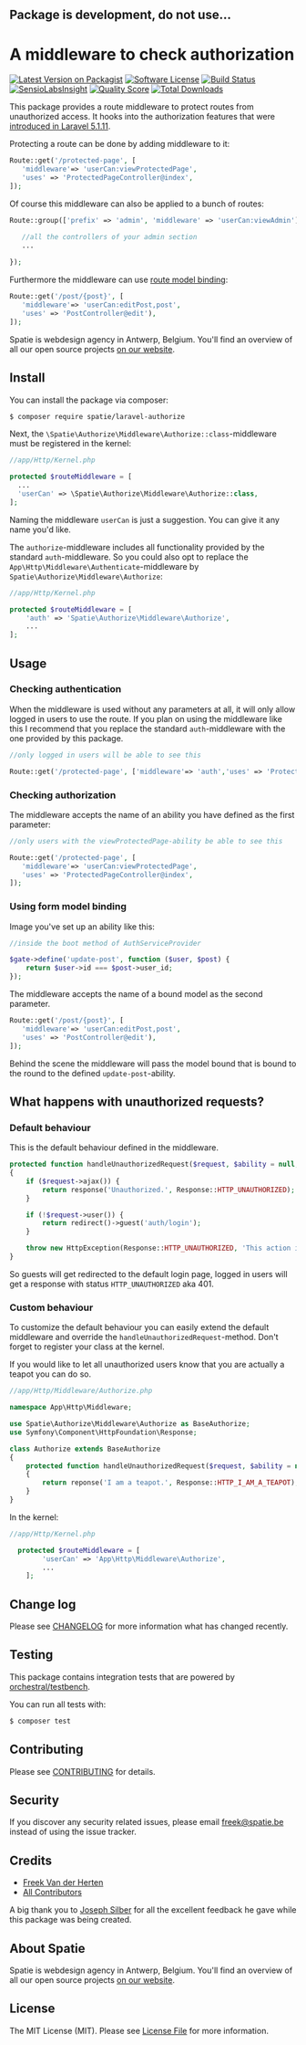 ## Package is development, do not use...

# A middleware to check authorization

[![Latest Version on Packagist](https://img.shields.io/packagist/v/spatie/laravel-authorize.svg?style=flat-square)](https://packagist.org/packages/spatie/laravel-authorize)
[![Software License](https://img.shields.io/badge/license-MIT-brightgreen.svg?style=flat-square)](LICENSE.md)
[![Build Status](https://img.shields.io/travis/spatie/laravel-authorize/master.svg?style=flat-square)](https://travis-ci.org/spatie/laravel-authorize)
[![SensioLabsInsight](https://img.shields.io/sensiolabs/i/c6adf478-99b9-4a52-8635-881f6b66c8d3.svg?style=flat-square)](https://insight.sensiolabs.com/projects/c6adf478-99b9-4a52-8635-881f6b66c8d3)
[![Quality Score](https://img.shields.io/scrutinizer/g/spatie/laravel-authorize.svg?style=flat-square)](https://scrutinizer-ci.com/g/spatie/laravel-authorize)
[![Total Downloads](https://img.shields.io/packagist/dt/spatie/laravel-authorize.svg?style=flat-square)](https://packagist.org/packages/spatie/laravel-authorize)

This package provides a route middleware to protect routes from unauthorized access. It hooks into the authorization
features that were [introduced in Laravel 5.1.11](http://laravel.com/docs/5.1/authorization).

Protecting a route can be done by adding middleware to it:
```php
Route::get('/protected-page', [
   'middleware'=> 'userCan:viewProtectedPage',
   'uses' => 'ProtectedPageController@index',
]);
```

Of course this middleware can also be applied to a bunch of routes:

```php
Route::group(['prefix' => 'admin', 'middleware' => 'userCan:viewAdmin'], function() {

   //all the controllers of your admin section
   ...
   
});
```

Furthermore the middleware can use [route model binding](https://laracasts.com/series/laravel-5-fundamentals/episodes/18):
```php
Route::get('/post/{post}', [
   'middleware'=> 'userCan:editPost,post',
   'uses' => 'PostController@edit'),
]);
```

Spatie is webdesign agency in Antwerp, Belgium. You'll find an overview of all our open source projects [on our website](https://spatie.be/opensource).

## Install

You can install the package via composer:
``` bash
$ composer require spatie/laravel-authorize
```

Next, the `\Spatie\Authorize\Middleware\Authorize::class`-middleware must be registered in the kernel:

```php
//app/Http/Kernel.php

protected $routeMiddleware = [
  ...
  'userCan' => \Spatie\Authorize\Middleware\Authorize::class,
];
```

Naming the middleware `userCan` is just a suggestion. You can give it any name you'd like.

The `authorize`-middleware includes all functionality provided by the standard `auth`-middleware. So you could
also opt to replace the  `App\Http\Middleware\Authenticate`-middleware by `Spatie\Authorize\Middleware\Authorize`:

```php
//app/Http/Kernel.php

protected $routeMiddleware = [
    'auth' => 'Spatie\Authorize\Middleware\Authorize',
    ...
];
```

## Usage

### Checking authentication
When the middleware is used without any parameters at all, it will only allow logged in users to use the route.
If you plan on using the middleware like this I recommend that you replace the standard `auth`-middleware with the one
provided by this package. 

```php
//only logged in users will be able to see this

Route::get('/protected-page', ['middleware'=> 'auth','uses' => 'ProtectedPage@index']);
```

### Checking authorization
The middleware accepts the name of an ability you have defined as the first parameter:
```php
//only users with the viewProtectedPage-ability be able to see this

Route::get('/protected-page', [
   'middleware'=> 'userCan:viewProtectedPage',
   'uses' => 'ProtectedPageController@index',
]);
```

### Using form model binding
Image you've set up an ability like this:

```php
//inside the boot method of AuthServiceProvider

$gate->define('update-post', function ($user, $post) {
    return $user->id === $post->user_id;
});
```

The middleware accepts the name of a bound model as the second parameter.

```php
Route::get('/post/{post}', [
   'middleware'=> 'userCan:editPost,post',
   'uses' => 'PostController@edit'),
]);
```

Behind the scene the middleware will pass the model bound that is bound to the round to
the defined `update-post`-ability.

## What happens with unauthorized requests?

### Default behaviour

This is the default behaviour defined in the middleware.

```php
protected function handleUnauthorizedRequest($request, $ability = null, $model = null)
{
    if ($request->ajax()) {
        return response('Unauthorized.', Response::HTTP_UNAUTHORIZED);
    }

    if (!$request->user()) {
        return redirect()->guest('auth/login');
    }

    throw new HttpException(Response::HTTP_UNAUTHORIZED, 'This action is unauthorized.');
}
```

So guests will get redirected to the default login page, logged in users will get a response
with status `HTTP_UNAUTHORIZED` aka 401.

### Custom behaviour

To customize the default behaviour you can easily extend the default middleware and
override the `handleUnauthorizedRequest`-method. Don't forget to register your class at the kernel.

If you would like to let all unauthorized users know that you are actually a teapot you can do so.

```php
//app/Http/Middleware/Authorize.php

namespace App\Http\Middleware;

use Spatie\Authorize\Middleware\Authorize as BaseAuthorize;
use Symfony\Component\HttpFoundation\Response;

class Authorize extends BaseAuthorize
{
    protected function handleUnauthorizedRequest($request, $ability = null, $model = null)
    {
        return reponse('I am a teapot.', Response::HTTP_I_AM_A_TEAPOT);
    }
}
```

In the kernel:

```php
//app/Http/Kernel.php

  protected $routeMiddleware = [
        'userCan' => 'App\Http\Middleware\Authorize',
        ...
    ];
```

## Change log

Please see [CHANGELOG](CHANGELOG.md) for more information what has changed recently.

## Testing

This package contains integration tests that are powered by [orchestral/testbench](https://github.com/orchestral/testbench).

You can run all tests with:
``` bash
$ composer test
```

## Contributing

Please see [CONTRIBUTING](CONTRIBUTING.md) for details.

## Security

If you discover any security related issues, please email freek@spatie.be instead of using the issue tracker.

## Credits

- [Freek Van der Herten](https://github.com/freekmurze)
- [All Contributors](../../contributors)

A big thank you to [Joseph Silber](https://github.com/JosephSilber) for all the excellent feedback he gave
while this package was being created.

## About Spatie
Spatie is webdesign agency in Antwerp, Belgium. You'll find an overview of all our open source projects [on our website](https://spatie.be/opensource).

## License

The MIT License (MIT). Please see [License File](LICENSE.md) for more information.
